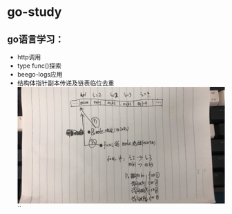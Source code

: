 # go-study

## go语言学习：

* http调用
* type func()探索
* beego-logs应用
* 结构体指针副本传递及链表临位去重
  ![st.png](structPHandler.jpeg)
  ``